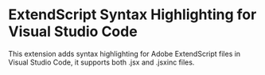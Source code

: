 # ExtendScript Syntax Highlighting for Visual Studio Code
This extension adds syntax highlighting for Adobe ExtendScript files in Visual Studio Code, it supports both .jsx and .jsxinc files.
